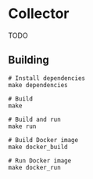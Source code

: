 # Collector

TODO

## Building

```shell
# Install dependencies
make dependencies

# Build
make

# Build and run
make run

# Build Docker image
make docker_build

# Run Docker image
make docker_run
```
